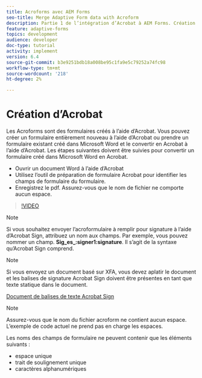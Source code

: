 ```yaml
---
title: Acroforms avec AEM Forms
seo-title: Merge Adaptive Form data with Acroform
description: Partie 1 de l’intégration d’Acrobat à AEM Forms. Création d’un formulaire adaptatif à l’aide d’Acrobat et fusion des données pour obtenir un PDF.
feature: adaptive-forms
topics: development
audience: developer
doc-type: tutorial
activity: implement
version: 6.4
source-git-commit: b3e9251bdb18a008be95c1fa9e5c79252a74fc98
workflow-type: tm+mt
source-wordcount: '218'
ht-degree: 2%

---
```



# Création d’Acrobat

Les Acroforms sont des formulaires créés à l’aide d’Acrobat. Vous pouvez créer un formulaire entièrement nouveau à l’aide d’Acrobat ou prendre un formulaire existant créé dans Microsoft Word et le convertir en Acrobat à l’aide d’Acrobat. Les étapes suivantes doivent être suivies pour convertir un formulaire créé dans Microsoft Word en Acrobat.

* Ouvrir un document Word à l’aide d’Acrobat
* Utilisez l’outil de préparation de formulaire Acrobat pour identifier les champs de formulaire du formulaire.
* Enregistrez le pdf. Assurez-vous que le nom de fichier ne comporte aucun espace.


>[!VIDEO](https://video.tv.adobe.com/v/22575?quality=12&learn=on)

>[!NOTE]
>
>Si vous souhaitez envoyer l’acroformulaire à remplir pour signature à l’aide d’Acrobat Sign, attribuez un nom aux champs. Par exemple, vous pouvez nommer un champ. **Sig_es_:signer1:signature**. Il s’agit de la syntaxe qu’Acrobat Sign comprend.

>[!NOTE]
>
>Si vous envoyez un document basé sur XFA, vous devez aplatir le document et les balises de signature Acrobat Sign doivent être présentes en tant que texte statique dans le document.

[Document de balises de texte Acrobat Sign](https://helpx.adobe.com/fr/sign/using/text-tag.html)

>[!NOTE]
>
>Assurez-vous que le nom du fichier acroform ne contient aucun espace. L’exemple de code actuel ne prend pas en charge les espaces.
>
>Les noms des champs de formulaire ne peuvent contenir que les éléments suivants :
>
>* espace unique
>* trait de soulignement unique
>* caractères alphanumériques

